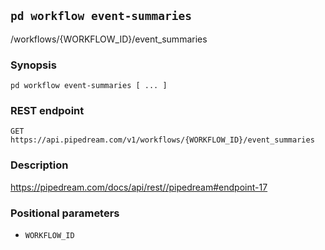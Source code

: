## `pd workflow event-summaries`

/workflows/{WORKFLOW_ID}/event_summaries

### Synopsis

    pd workflow event-summaries [ ... ]

### REST endpoint

    GET https://api.pipedream.com/v1/workflows/{WORKFLOW_ID}/event_summaries

### Description

https://pipedream.com/docs/api/rest//pipedream#endpoint-17

### Positional parameters

* `WORKFLOW_ID`

